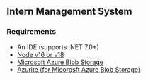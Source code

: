 ## Intern Management System


### Requirements
- An IDE (supports .NET 7.0+)
- [Node v16 or v18](https://nodejs.org/en)
- [Microsoft Azure Blob Storage](https://azure.microsoft.com/en-us/products/storage/blobs)
- [Azurite (for Micorosft Azure Blob Storage)](https://learn.microsoft.com/tr-tr/azure/storage/common/storage-use-azurite?tabs=npm)

